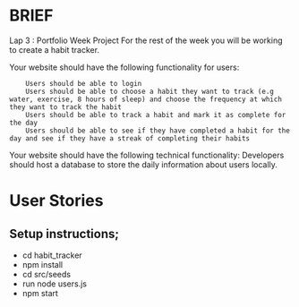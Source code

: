 # BRIEF
Lap 3 : Portfolio Week Project For the rest of the week you will be working to create a habit tracker.

Your website should have the following functionality for users:

        Users should be able to login
        Users should be able to choose a habit they want to track (e.g water, exercise, 8 hours of sleep) and choose the frequency at which they want to track the habit
        Users should be able to track a habit and mark it as complete for the day
        Users should be able to see if they have completed a habit for the day and see if they have a streak of completing their habits

Your website should have the following technical functionality:
        Developers should host a database to store the daily information about users locally.

# User Stories

## Setup instructions; 
- cd habit_tracker
- npm install 
- cd src/seeds
- run node users.js
- npm start